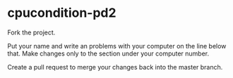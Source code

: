 # cpucondition-pd2

Fork the project.

Put your name and write an problems with your computer on the line below that. Make changes only to the section under your computer number.

Create a pull request to merge your changes back into the master branch.
